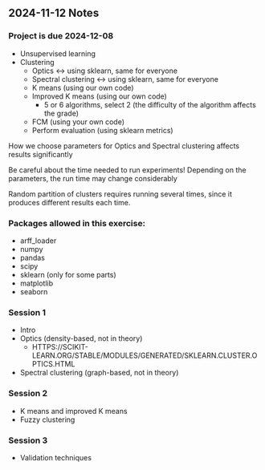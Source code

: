 ## 2024-11-12 Notes

### Project is due 2024-12-08


* Unsupervised learning
* Clustering
    * Optics <-> using sklearn, same for everyone
    * Spectral clustering <-> using sklearn, same for everyone
    * K means (using our own code)
    * Improved K means (using our own code)
        * 5 or 6 algorithms, select 2 (the difficulty of the algorithm affects the grade)
    * FCM (using your own code)
    * Perform evaluation (using sklearn metrics)

How we choose parameters for Optics and Spectral clustering affects results significantly

Be careful about the time needed to run experiments! Depending on the parameters, the run time may change considerably

Random partition of clusters requires running several times, since it produces different results each time.

### Packages allowed in this exercise:
* arff_loader
* numpy
* pandas
* scipy
* sklearn (only for some parts)
* matplotlib
* seaborn

### Session 1
* Intro
* Optics (density-based, not in theory)
    * HTTPS://SCIKIT-LEARN.ORG/STABLE/MODULES/GENERATED/SKLEARN.CLUSTER.OPTICS.HTML
* Spectral clustering (graph-based, not in theory)

### Session 2
* K means and improved K means
* Fuzzy clustering

### Session 3
* Validation techniques